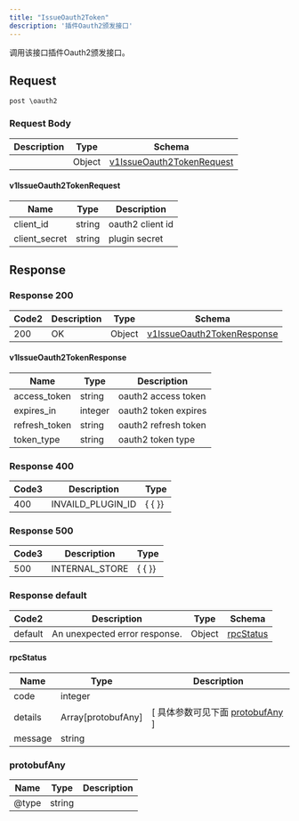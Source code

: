 ```yaml
---
title: "IssueOauth2Token"
description: '插件Oauth2颁发接口'
---
```



调用该接口插件Oauth2颁发接口。



## Request


```
post \oauth2
```







### Request Body


 
| Description | Type | Schema |
| ----------- | ------ | ------ |
|  | Object | [v1IssueOauth2TokenRequest](#v1IssueOauth2TokenRequest) |

#### v1IssueOauth2TokenRequest

| Name | Type | Description | 
| ---- | ---- | ----------- |     
| client_id | string | oauth2 client id |      
| client_secret | string | plugin secret |   


  
     
   
     
 
 





## Response



### Response  200

 
| Code2 | Description | Type | Schema |
| ---- | ----------- | ------ | ------ |
| 200 | OK | Object | [v1IssueOauth2TokenResponse](#v1IssueOauth2TokenResponse) |

#### v1IssueOauth2TokenResponse

| Name | Type | Description | 
| ---- | ---- | ----------- |     
| access_token | string | oauth2 access token |      
| expires_in | integer | oauth2 token expires |      
| refresh_token | string | oauth2 refresh token |      
| token_type | string | oauth2 token type |   


  
     
   
     
   
     
   
     
 
 


 


### Response  400


| Code3 | Description | Type | 
| ---- | ----------- | ------ | 
| 400 | INVAILD_PLUGIN_ID | {   { }} |
 


### Response  500


| Code3 | Description | Type | 
| ---- | ----------- | ------ | 
| 500 | INTERNAL_STORE | {   { }} |
 


### Response  default

 
| Code2 | Description | Type | Schema |
| ---- | ----------- | ------ | ------ |
| default | An unexpected error response. | Object | [rpcStatus](#rpcStatus) |

#### rpcStatus

| Name | Type | Description | 
| ---- | ---- | ----------- |     
| code | integer |  |          
| details | Array[protobufAny] |  [ 具体参数可见下面 [protobufAny](#protobufAny) ] |       
| message | string |  |   


  
     
   
       
         
### protobufAny
| Name | Type | Description | 
| ---- | ---- | ----------- |     
| @type | string |  |   


  
     
 
 


          
     
   
     
 
 


 


